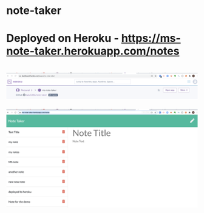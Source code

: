 # note-taker

# Deployed on Heroku - https://ms-note-taker.herokuapp.com/notes

# ![App on Heroku](./images/heroku-note-app.png)
![App on Heroku](./images/notes.png)
